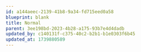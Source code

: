 ```yaml
---
id: a144aeec-2139-41b8-9a34-fd715eed0a58
blueprint: blank
title: Normal
parent: 3ee198bd-2023-4b28-a175-93b7e4d4dadb
updated_by: c140131f-c375-40c2-b2b1-b1e0303f6b45
updated_at: 1739880589
---
```

